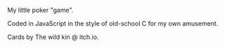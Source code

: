 My little poker "game".

Coded in JavaScript in the style of old-school C for my own amusement.

Cards by The wild kin @ itch.io.
